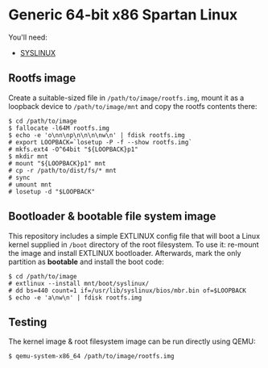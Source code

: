 # Generic 64-bit x86 Spartan Linux

You'll need:

- [SYSLINUX](http://www.syslinux.org)

## Rootfs image

Create a suitable-sized file in `/path/to/image/rootfs.img`, mount it as a loopback device to `/path/to/image/mnt` and copy the rootfs contents there:

```
$ cd /path/to/image
$ fallocate -l64M rootfs.img
$ echo -e 'o\nn\np\n\n\n\nw\n' | fdisk rootfs.img
# export LOOPBACK=`losetup -P -f --show rootfs.img`
# mkfs.ext4 -O^64bit "${LOOPBACK}p1"
$ mkdir mnt
# mount "${LOOPBACK}p1" mnt
# cp -r /path/to/dist/fs/* mnt
# sync
# umount mnt
# losetup -d "$LOOPBACK"
```

## Bootloader & bootable file system image

This repository includes a simple EXTLINUX config file that will boot a Linux kernel supplied in `/boot` directory of the root filesystem. To use it: re-mount the image and install EXTLINUX bootloader. Afterwards, mark the only partition as **bootable** and install the boot code:

```
$ cd /path/to/image
# extlinux --install mnt/boot/syslinux/
# dd bs=440 count=1 if=/usr/lib/syslinux/bios/mbr.bin of=$LOOPBACK
$ echo -e 'a\nw\n' | fdisk rootfs.img
```

## Testing

The kernel image & root filesystem image can be run directly using QEMU:

```
$ qemu-system-x86_64 /path/to/image/rootfs.img
```
